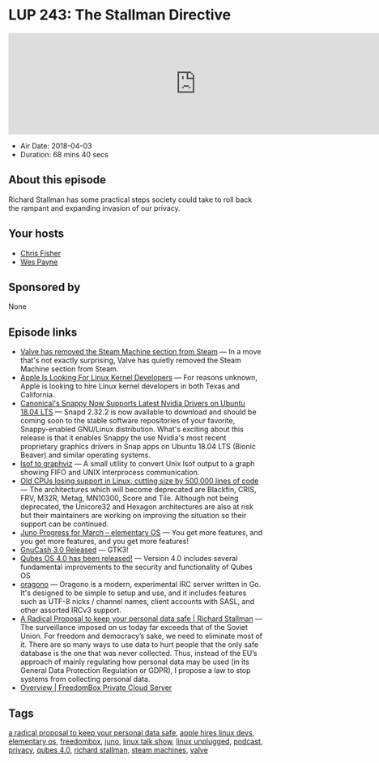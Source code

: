 # LUP 243: The Stallman Directive

<iframe src="https://player.fireside.fm/v2/RUkczH-V+e7A6bFiO?theme=dark" width="740" height="200" frameborder="0" scrolling="no"></iframe>

* Air Date: 2018-04-03
* Duration: 68 mins 40 secs

## About this episode

Richard Stallman has some practical steps society could take to roll back the rampant and expanding invasion of our privacy.

## Your hosts
* [Chris Fisher](https://linuxunplugged.com/hosts/chrislas)
* [Wes Payne](https://linuxunplugged.com/hosts/wes)

## Sponsored by

None



## Episode links

  * [Valve has removed the Steam Machine section from Steam](https://www.gamingonlinux.com/articles/valve-has-removed-the-steam-machine-section-from-steam.11505 "Valve has removed the Steam Machine section from Steam") — In a move that's not exactly surprising, Valve has quietly removed the Steam Machine section from Steam.
  * [Apple Is Looking For Linux Kernel Developers](https://www.phoronix.com/scan.php?page=news_item&px=Apple-Hiring-For-Linux-Kernel "Apple Is Looking For Linux Kernel Developers") — For reasons unknown, Apple is looking to hire Linux kernel developers in both Texas and California.
  * [Canonical's Snappy Now Supports Latest Nvidia Drivers on Ubuntu 18.04 LTS](http://news.softpedia.com/news/canonical-s-snappy-now-supports-latest-nvidia-drivers-on-ubuntu-18-04-lts-520506.shtml "Canonical's Snappy Now Supports Latest Nvidia Drivers on Ubuntu 18.04 LTS") — Snapd 2.32.2 is now available to download and should be coming soon to the stable software repositories of your favorite, Snappy-enabled GNU/Linux distribution. What's exciting about this release is that it enables Snappy the use Nvidia's most recent proprietary graphics drivers in Snap apps on Ubuntu 18.04 LTS (Bionic Beaver) and similar operating systems.
  * [lsof to graphviz](https://github.com/zevv/lsofgraph "lsof to graphviz") — A small utility to convert Unix lsof output to a graph showing FIFO and UNIX interprocess communication.
  * [Old CPUs losing support in Linux, cutting size by 500,000 lines of code](https://www.neowin.net/news/old-cpus-losing-support-in-linux-cutting-size-by-500000-lines-of-code "Old CPUs losing support in Linux, cutting size by 500,000 lines of code") — The architectures which will become deprecated are Blackfin, CRIS, FRV, M32R, Metag, MN10300, Score and Tile. Although not being deprecated, the Unicore32 and Hexagon architectures are also at risk but their maintainers are working on improving the situation so their support can be continued.
  * [Juno Progress for March – elementary OS](https://medium.com/elementaryos/juno-progress-for-march-6fd2d553c237 "Juno Progress for March – elementary OS") — You get more features, and you get more features, and you get more features!
  * [GnuCash 3.0 Released](https://lists.gnucash.org/pipermail/gnucash-user/2018-April/075866.html "GnuCash 3.0 Released") — GTK3!
  * [Qubes OS 4.0 has been released!](https://www.qubes-os.org/news/2018/03/28/qubes-40/ "Qubes OS 4.0 has been released!") — Version 4.0 includes several fundamental improvements to the security and functionality of Qubes OS
  * [oragono](https://github.com/oragono/oragono/blob/master/README.md "oragono") — Oragono is a modern, experimental IRC server written in Go. It's designed to be simple to setup and use, and it includes features such as UTF-8 nicks / channel names, client accounts with SASL, and other assorted IRCv3 support.
  * [A Radical Proposal to keep your personal data safe | Richard Stallman](https://www.theguardian.com/commentisfree/2018/apr/03/facebook-abusing-data-law-privacy-big-tech-surveillance "A Radical Proposal to keep your personal data safe | Richard Stallman") — The surveillance imposed on us today far exceeds that of the Soviet Union. For freedom and democracy’s sake, we need to eliminate most of it. There are so many ways to use data to hurt people that the only safe database is the one that was never collected. Thus, instead of the EU’s approach of mainly regulating how personal data may be used (in its General Data Protection Regulation or GDPR), I propose a law to stop systems from collecting personal data.
  * [Overview | FreedomBox Private Cloud Server](https://freedombox.org/ "Overview | FreedomBox Private Cloud Server")



## Tags

[a radical proposal to keep your personal data safe](https://linuxunplugged.com/tags/a%20radical%20proposal%20to%20keep%20your%20personal%20data%20safe), [apple hires linux devs](https://linuxunplugged.com/tags/apple%20hires%20linux%20devs), [elementary os](https://linuxunplugged.com/tags/elementary%20os), [freedombox](https://linuxunplugged.com/tags/freedombox), [juno](https://linuxunplugged.com/tags/juno), [linux talk show](https://linuxunplugged.com/tags/linux%20talk%20show), [linux unplugged](https://linuxunplugged.com/tags/linux%20unplugged), [podcast](https://linuxunplugged.com/tags/podcast), [privacy](https://linuxunplugged.com/tags/privacy), [qubes 4.0](https://linuxunplugged.com/tags/qubes%204.0), [richard stallman](https://linuxunplugged.com/tags/richard%20stallman), [steam machines](https://linuxunplugged.com/tags/steam%20machines), [valve](https://linuxunplugged.com/tags/valve)